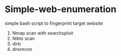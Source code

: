# Simple-web-enumeration

simple bash script to fingerprint target website 

1) Nmap scan with searchsploit
2) Nikto scan
3) dirb 
4) dnsrecon

